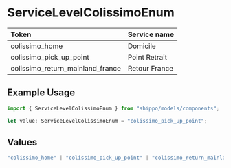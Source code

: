 # ServiceLevelColissimoEnum

|Token | Service name|
|:---|:---|
| colissimo_home | Domicile|
| colissimo_pick_up_point | Point Retrait|
| colissimo_return_mainland_france | Retour France|


## Example Usage

```typescript
import { ServiceLevelColissimoEnum } from "shippo/models/components";

let value: ServiceLevelColissimoEnum = "colissimo_pick_up_point";
```

## Values

```typescript
"colissimo_home" | "colissimo_pick_up_point" | "colissimo_return_mainland_france"
```